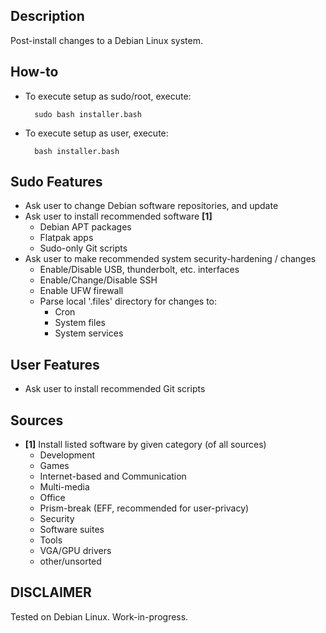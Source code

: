 ## Description
Post-install changes to a Debian Linux system.

## How-to
* To execute setup as sudo/root, execute:

        sudo bash installer.bash

* To execute setup as user, execute:

        bash installer.bash

## Sudo Features
* Ask user to change Debian software repositories, and update
* Ask user to install recommended software **[1]**
    * Debian APT packages
    * Flatpak apps
    * Sudo-only Git scripts
* Ask user to make recommended system security-hardening / changes
    * Enable/Disable USB, thunderbolt, etc. interfaces
    * Enable/Change/Disable SSH
    * Enable UFW firewall
    * Parse local '.files' directory for changes to:
        * Cron
        * System files
        * System services

## User Features
* Ask user to install recommended Git scripts

## Sources

* **[1]** Install listed software by given category (of all sources)
    * Development
    * Games
    * Internet-based and Communication
    * Multi-media
    * Office
    * Prism-break (EFF, recommended for user-privacy)
    * Security
    * Software suites
    * Tools
    * VGA/GPU drivers
    * other/unsorted

## DISCLAIMER
Tested on Debian Linux. Work-in-progress.